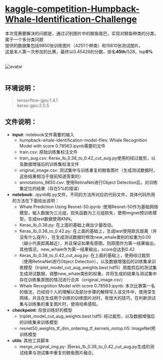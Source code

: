 # [kaggle-competition-Humpback-Whale-Identification-Challenge](https://www.kaggle.com/c/whale-categorization-playground#description)

本次竞赛要解决的问题是，通过识别图片中的鲸鱼尾巴，实现对鲸鱼种类的分类，属于一个多分类问题<br>
提供的数据集包括9850张训练图片（4251个种类）和15610张测试图片。<br>
这是本人第一次参加的比赛，最终以0.45426的分数，排名**45th**/528，top**9%**<br><br>

![avatar](https://kaggle2.blob.core.windows.net/competitions/kaggle/3333/media/happy-whale.jpg)
<br><br>

## 环境说明：
> tensorflow-gpu:1.4.1<br>
keras-gpu:2.0.5

## 文件说明：

- **input**:    notebook文件需要的输入<br>
  - humpback-whale-identification-model-files:    Whale Recognition Model with score 0.78563.ipynb需要的文件<br>
  - train.csv:    原始训练集标注文件<br>
  - train_aug.csv:    Keras_lb_0.38_to_0.42_cut_aug.py使用的经过裁剪，以及数据增强后的训练集标准文件<br>
  - original_image.csv:    测试集中与训练重复的鲸鱼图片（生成测试数据时，这些结果相当于提前知道答案的）<br>
  - annotations_9850.csv:    使用RetinaNet进行Object Detection后，对训练集定位的结果（存在5%的错误）<br>
- **notebook**:    .ipynb和.py文件，不同的方法所对应的代码文件，具体代码所用的方法在下面给出说明：<br>
  - Whale Prediction Using Resnet-50.ipynb    :使用Resnet-50作为基础网络模型，输入数据为三元组，损失函数为三元组损失，使用imgnet预训练模型，生成test数据使用KNN。<br>
  - Keras_lb_0.38.py:    在上面的基础上做出少量改动。<br>
  - Keras_lb_0.38_to_0.42.py:    在上面的基础上，生成test使用欧氏距离（并没有什么提升），在生成测试数据时修改new_whale类别的权重为0.00（越小代表距离越近），并且保证如果有原图，则原图作为第一结果输出，其他情况，new_whale作为第一结果输出，score会达到0.42<br>
  - Keras_lb_0.38_to_0.42_cut_aug.py:    在上面的基础上，使用经过裁剪（使用RetinaNet进行Object Detection），以及数据增强后的训练集来训练模型（triplet_model_cut_aug_weights.best.hdf5）用裁剪后的测试集生成测试数据，调整new_whale类别的权重，并将生成的结果与测试集中存在训练集原图的情况进行合并（original_image.csv）<br>
  - Whale Recognition Model with score 0.78563.ipynb:    本次比赛第一名的做法，已经将个人的理解以及部分步骤的解释写入该文件中，使用孪生网络，并且在生成用于训练的训练图片对时，有很大的技巧，在判断测试集与训练集的重复图片时，使用哈希感知。
- **checkpoint**:    存放训练好的模型<br>
  - triplet_model_cut_aug_weights.best.hdf5:    经过裁剪，以及数据增强后的训练集来训练模型<br>
  - resnet50_weights_tf_dim_ordering_tf_kernels_notop.h5:    ImageNet预训练模型<br>
- **utils**:    其他工具脚本
  - merge_original_img.py:    将eras_lb_0.38_to_0.42_cut_aug.py生成的测试结果与测试集中重复的鲸鱼图片融合。


